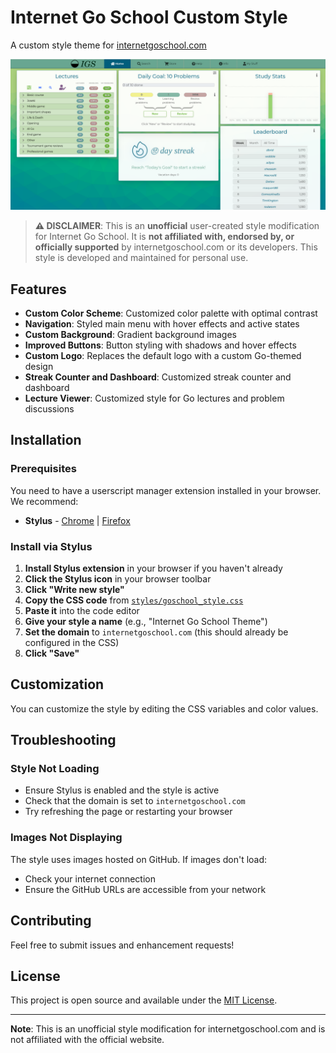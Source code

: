 # Internet Go School Custom Style

A custom style theme for [internetgoschool.com](https://internetgoschool.com)

[![Theme preview screenshot](images/screenshot.png)](image/screenshot.png)


> **⚠️ DISCLAIMER**: This is an **unofficial** user-created style modification for Internet Go School. It is **not affiliated with, endorsed by, or officially supported** by internetgoschool.com or its developers. This style is developed and maintained for personal use.

## Features

- **Custom Color Scheme**: Customized color palette with optimal contrast
- **Navigation**: Styled main menu with hover effects and active states
- **Custom Background**: Gradient background images
- **Improved Buttons**: Button styling with shadows and hover effects
- **Custom Logo**: Replaces the default logo with a custom Go-themed design
- **Streak Counter and Dashboard**: Customized streak counter and dashboard
- **Lecture Viewer**: Customized style for Go lectures and problem discussions

## Installation

### Prerequisites

You need to have a userscript manager extension installed in your browser. We recommend:

- **Stylus** - [Chrome](https://chrome.google.com/webstore/detail/stylus/clngdbkpkpeebahjckkjfobafhncgmne) | [Firefox](https://addons.mozilla.org/en-US/firefox/addon/styl-us/)

### Install via Stylus

1. **Install Stylus extension** in your browser if you haven't already
2. **Click the Stylus icon** in your browser toolbar
3. **Click "Write new style"**
4. **Copy the CSS code** from [`styles/goschool_style.css`](styles/goschool_style.css)
5. **Paste it** into the code editor
6. **Give your style a name** (e.g., "Internet Go School Theme")
7. **Set the domain** to `internetgoschool.com` (this should already be configured in the CSS)
8. **Click "Save"**

## Customization

You can customize the style by editing the CSS variables and color values.

## Troubleshooting

### Style Not Loading
- Ensure Stylus is enabled and the style is active
- Check that the domain is set to `internetgoschool.com`
- Try refreshing the page or restarting your browser

### Images Not Displaying
The style uses images hosted on GitHub. If images don't load:
- Check your internet connection
- Ensure the GitHub URLs are accessible from your network

## Contributing

Feel free to submit issues and enhancement requests!

## License

This project is open source and available under the [MIT License](LICENSE).

---

**Note**: This is an unofficial style modification for internetgoschool.com and is not affiliated with the official website.